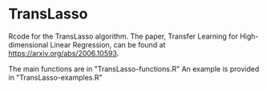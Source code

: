 # TransLasso
Rcode for the TransLasso algorithm.
The paper, Transfer Learning for High-dimensional Linear Regression, can be found at https://arxiv.org/abs/2006.10593.

The main functions are in "TransLasso-functions.R"
An example is provided in "TransLasso-examples.R" 
